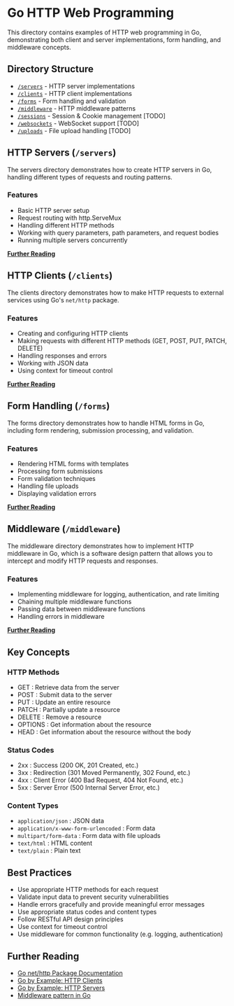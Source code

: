 # Go HTTP Web Programming

This directory contains examples of HTTP web programming in Go, demonstrating both client and server implementations, form handling, and middleware concepts.

## Directory Structure

- [`/servers`](./servers) - HTTP server implementations
- [`/clients`](./clients) - HTTP client implementations
- [`/forms`](./forms) - Form handling and validation
- [`/middleware`](./middleware) - HTTP middleware patterns
- [`/sessions`](./sessions) - Session & Cookie management [TODO]
- [`/websockets`](./websockets) - WebSocket support [TODO]
- [`/uploads`](./uploads) - File upload handling [TODO]

## HTTP Servers (`/servers`)

The servers directory demonstrates how to create HTTP servers in Go, handling different types of requests and routing patterns.

### Features

- Basic HTTP server setup
- Request routing with http.ServeMux
- Handling different HTTP methods
- Working with query parameters, path parameters, and request bodies
- Running multiple servers concurrently

**[Further Reading](servers/README.md)**

## HTTP Clients (`/clients`)

The clients directory demonstrates how to make HTTP requests to external services using Go's `net/http` package.

### Features

- Creating and configuring HTTP clients
- Making requests with different HTTP methods (GET, POST, PUT, PATCH, DELETE)
- Handling responses and errors
- Working with JSON data
- Using context for timeout control

**[Further Reading](clients/README.md)**

## Form Handling (`/forms`)

The forms directory demonstrates how to handle HTML forms in Go, including form rendering, submission processing, and validation.

### Features

- Rendering HTML forms with templates
- Processing form submissions
- Form validation techniques
- Handling file uploads
- Displaying validation errors

**[Further Reading](forms/README.md)**

## Middleware (`/middleware`)

The middleware directory demonstrates how to implement HTTP middleware in Go, which is a software design pattern that allows you to intercept and modify HTTP requests and responses.

### Features

- Implementing middleware for logging, authentication, and rate limiting
- Chaining multiple middleware functions
- Passing data between middleware functions
- Handling errors in middleware

**[Further Reading](middleware/README.md)**

## Key Concepts

### HTTP Methods

- GET : Retrieve data from the server
- POST : Submit data to the server
- PUT : Update an entire resource
- PATCH : Partially update a resource
- DELETE : Remove a resource
- OPTIONS : Get information about the resource
- HEAD : Get information about the resource without the body

### Status Codes

- 2xx : Success (200 OK, 201 Created, etc.)
- 3xx : Redirection (301 Moved Permanently, 302 Found, etc.)
- 4xx : Client Error (400 Bad Request, 404 Not Found, etc.)
- 5xx : Server Error (500 Internal Server Error, etc.)

### Content Types

- `application/json` : JSON data
- `application/x-www-form-urlencoded` : Form data
- `multipart/form-data` : Form data with file uploads
- `text/html` : HTML content
- `text/plain` : Plain text

## Best Practices
- Use appropriate HTTP methods for each request
- Validate input data to prevent security vulnerabilities
- Handle errors gracefully and provide meaningful error messages
- Use appropriate status codes and content types
- Follow RESTful API design principles
- Use context for timeout control
- Use middleware for common functionality (e.g. logging, authentication)

## Further Reading

- [Go net/http Package Documentation](https://pkg.go.dev/net/http)
- [Go by Example: HTTP Clients](https://gobyexample.com/http-clients)
- [Go by Example: HTTP Servers](https://gobyexample.com/http-servers)
- [Middleware pattern in Go](https://drstearns.github.io/tutorials/gomiddleware/)

